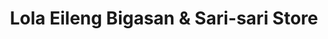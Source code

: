 ---
title: "Lola Eileng Bigasan & Sari-sari Store"
url: /marikina/lola-eileng-bigasan-and-sari-sari-store/
shop: shop
---